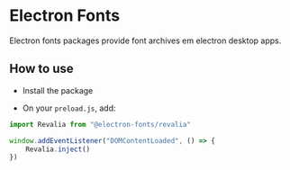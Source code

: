 # Electron Fonts

Electron fonts packages provide font archives em electron desktop apps.

## How to use

* Install the package

* On your `preload.js`, add:

```ts
import Revalia from "@electron-fonts/revalia"

window.addEventListener("DOMContentLoaded", () => {
    Revalia.inject()
})
```